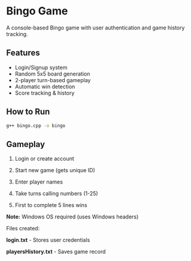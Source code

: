 ﻿# Bingo Game

A console-based Bingo game with user authentication and game history tracking.

## Features
- Login/Signup system
- Random 5x5 board generation  
- 2-player turn-based gameplay
- Automatic win detection
- Score tracking & history

## How to Run
```bash
g++ bingo.cpp -o bingo
```

## Gameplay

1. Login or create account

2. Start new game (gets unique ID)

3. Enter player names

4. Take turns calling numbers (1-25)

5. First to complete 5 lines wins

**Note:** Windows OS required (uses Windows headers)

Files created:

**login.txt** - Stores user credentials

**playersHistory.txt** - Saves game record